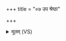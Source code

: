 +++
title = "०७ उप श्रेष्ठा"

+++
<details><summary>मूलम् (VS)</summary>

उ॒प श्रेष्ठा॑ न आ॒शिषो॑ दे॒वयो॒र्धाम॑न्नस्थिरन्। स्तौमि॑ दे॒वं स॑वि॒तारं॑ च वा॒युं तौ नो॑ मुञ्चत॒मंह॑सः ॥
</details>